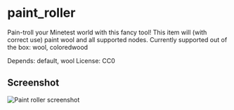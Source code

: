  paint_roller
==============

Pain-troll your Minetest world with this fancy tool!
This item will (with correct use) paint wool and all supported nodes.
Currently supported out of the box: wool, coloredwood


Depends: default, wool
License: CC0


 Screenshot
------------
![Paint roller screenshot](http://i.imgur.com/eAsjkUU.png)